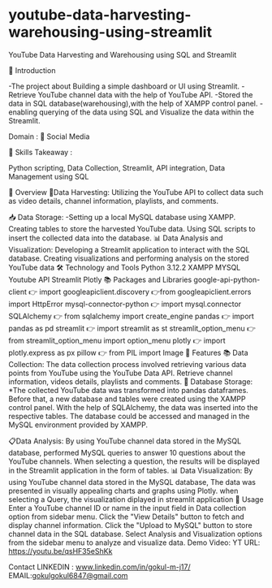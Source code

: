 # youtube-data-harvesting-warehousing-using-streamlit
YouTube Data Harvesting and Warehousing using SQL and Streamlit

📘 Introduction

-The project about Building a simple dashboard or UI using Streamlit.
-Retrieve YouTube channel data with the help of YouTube API.
-Stored the data in SQL database(warehousing),with the help of XAMPP control panel.
-enabling querying of the data using SQL and Visualize the data within the Streamlit.

Domain : 📱 Social Media

🎨 Skills Takeaway :

Python scripting, Data Collection, Streamlit, API integration, Data Management using SQL

📘 Overview
🌾Data Harvesting:
Utilizing the YouTube API to collect data such as video details, channel information, playlists, and comments.

📥 Data Storage:
-Setting up a local MySQL database using XAMPP.
Creating tables to store the harvested YouTube data.
Using SQL scripts to insert the collected data into the database.
📊 Data Analysis and Visualization:
Developing a Streamlit application to interact with the SQL database.
Creating visualizations and performing analysis on the stored YouTube data
🛠 Technology and Tools
Python 3.12.2
XAMPP
MYSQL
Youtube API
Streamlit
Plotly
📚 Packages and Libraries
google-api-python-client
👉 import googleapiclient.discovery
👉from googleapiclient.errors import HttpError
mysql-connector-python
👉 import mysql.connector
SQLAlchemy
👉 from sqlalchemy import create_engine
pandas
👉 import pandas as pd
streamlit
👉 import streamlit as st
streamlit_option_menu
👉 from streamlit_option_menu import option_menu
plotly
👉 import plotly.express as px
pillow
👉 from PIL import Image
📘 Features
📚 Data Collection:
The data collection process involved retrieving various data points from YouTube using the YouTube Data API. Retrieve channel information, videos details, playlists and comments.
💾 Database Storage:
*The collected YouTube data was transformed into pandas dataframes. Before that, a new database and tables were created using the XAMPP control panel. With the help of SQLAlchemy, the data was inserted into the respective tables. The database could be accessed and managed in the MySQL environment provided by XAMPP.

📋Data Analysis:
By using YouTube channel data stored in the MySQL database, performed MySQL queries to answer 10 questions about the YouTube channels. When selecting a question, the results will be displayed in the Streamlit application in the form of tables.
📊 Data Visualization:
By using YouTube channel data stored in the MySQL database, The data was presented in visually appealing charts and graphs using Plotly. when selecting a Query, the visualization diplayed in streamlit application
📘 Usage
Enter a YouTube channel ID or name in the input field in Data collection option from sidebar menu.
Click the "View Details" button to fetch and display channel information.
Click the "Upload to MySQL" button to store channel data in the SQL database.
Select Analysis and Visualization options from the sidebar menu to analyze and visualize data.
Demo Video:
YT URL: https://youtu.be/qsHF35eShKk

Contact
LINKEDIN : www.linkedin.com/in/gokul-m-j17/
EMAIL:gokulgokul6847@gmail.com

